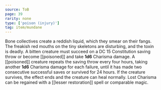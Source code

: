 ```yaml
---
source: ToB
page: 39
rarity: none
type: ['poison (injury)']
tag: item/mundane
---
```


Bone collectives create a reddish liquid, which they smear on their fangs. The freakish red mouths on the tiny skeletons are disturbing, and the toxin is deadly. A bitten creature must succeed on a DC 15 Constitution saving throw or become [[poisoned]] and take **1d6** Charisma damage. A [[poisoned]] creature repeats the saving throw every four hours, taking another **1d6** Charisma damage for each failure, until it has made two consecutive successful saves or survived for 24 hours. If the creature survives, the effect ends and the creature can heal normally. Lost Charisma can be regained with a [[lesser restoration]] spell or comparable magic.

